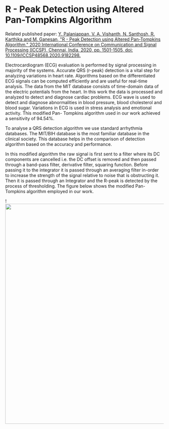 # R - Peak Detection using Altered Pan-Tompkins Algorithm

Related published paper: [Y. Palaniappan, V. A. Vishanth, N. Santhosh, R. Karthika and M. Ganesan, "R - Peak Detection using Altered Pan-Tompkins Algorithm," 2020 International Conference on Communication and Signal Processing (ICCSP), Chennai, India, 2020, pp. 1501-1505, doi: 10.1109/ICCSP48568.2020.9182298.](https://ieeexplore.ieee.org/document/9182298)

Electrocardiogram (ECG) evaluation is performed by signal processing in majority of the systems. Accurate QRS (r-peak) detection is a vital step for analyzing variations in heart rate. Algorithms based on the differentiated ECG signals can be computed efficiently and are useful for real-time analysis. The data from the MIT database consists of time-domain data of the electric potentials from the heart. In this work the data is processed and analyzed to detect and diagnose cardiac problems. ECG wave is used to detect and diagnose abnormalities in blood pressure, blood cholesterol and blood sugar. Variations in ECG is used in stress analysis and emotional activity. This modified Pan- Tompkins algorithm used in our work achieved a sensitivity of 94.54%.

To analyse a QRS detection algorithm we use standard arrhythmia databases. The MIT/BIH database is the most familiar database in the clinical society. This database helps in the comparison of detection algorithm based on the accuracy and performance.

In this modified algorithm the raw signal is first sent to a filter where its DC components are cancelled i.e. the DC offset is removed and then passed through a band-pass filter, derivative filter, squaring function. Before passing it to the integrator it is passed through an averaging filter in-order to increase the strength of the signal relative to noise that is obstructing it. Then it is passed through an Integrator and the R-peak is detected by the process of thresholding. The figure below shows the modified Pan-Tompkins algorithm employed in our work.

!<img src="https://ieeexplore.ieee.org/mediastore_new/IEEE/content/media/9177229/9182042/9182298/vishan2-ICCSP593-large.gif" width="700" height="700">
